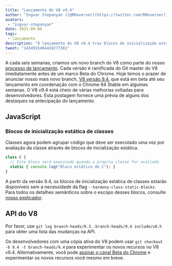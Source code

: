 ```yaml
---
title: "Lançamento do V8 v9.4"
author: "Ingvar Stepanyan ([@RReverser](https://twitter.com/RReverser))"
avatars:
 - "ingvar-stepanyan"
date: 2021-09-06
tags:
 - lançamento
description: "O lançamento do V8 v9.4 traz blocos de inicialização estática de classes para o JavaScript."
tweet: "1434915404418277381"
---
```

A cada seis semanas, criamos um novo branch do V8 como parte do nosso [processo de lançamento](https://v8.dev/docs/release-process). Cada versão é ramificada do Git master do V8 imediatamente antes de um marco Beta do Chrome. Hoje temos o prazer de anunciar nosso mais novo branch, [V8 versão 9.4](https://chromium.googlesource.com/v8/v8.git/+log/branch-heads/9.4), que está em beta até seu lançamento em coordenação com o Chrome 94 Stable em algumas semanas. O V8 v9.4 está cheio de várias melhorias voltadas para desenvolvedores. Esta postagem fornece uma prévia de alguns dos destaques na antecipação do lançamento.

<!--truncate-->
## JavaScript

### Blocos de inicialização estática de classes

Classes agora podem agrupar código que deve ser executado uma vez por avaliação da classe através de blocos de inicialização estática.

```javascript
class C {
  // Este bloco será executado quando a própria classe for avaliada
  static { console.log("Bloco estático de C"); }
}
```

A partir da versão 9.4, os blocos de inicialização estática de classes estarão disponíveis sem a necessidade da flag `--harmony-class-static-blocks`. Para todos os detalhes semânticos sobre o escopo desses blocos, consulte [nosso explicador](https://v8.dev/features/class-static-initializer-blocks).

## API do V8

Por favor, use `git log branch-heads/9.3..branch-heads/9.4 include/v8.h` para obter uma lista das mudanças na API.

Os desenvolvedores com uma cópia ativa do V8 podem usar `git checkout -b 9.4 -t branch-heads/9.4` para experimentar os novos recursos no V8 v9.4. Alternativamente, você pode [assinar o canal Beta do Chrome](https://www.google.com/chrome/browser/beta.html) e experimentar os novos recursos você mesmo em breve.
